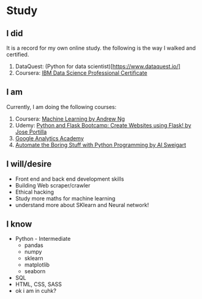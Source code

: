 # Study
## I did
It is a record for my own online study. the following is the way I walked and certified.
1. DataQuest: (Python for data scientist)[https://www.dataquest.io/]
2. Coursera: [IBM Data Science Professional Certificate](https://www.coursera.org/professional-certificates/ibm-data-science)

## I am
Currently, I am doing the following courses:
1. Coursera: [Machine Learning by Andrew Ng](https://www.coursera.org/learn/machine-learning)
2. Udemy: [Python and Flask Bootcamp: Create Websites using Flask! by Jose Portilla](https://www.udemy.com/user/joseportilla/)
3. [Google Analytics Academy](https://analytics.google.com/analytics/academy/)
4. [Automate the Boring Stuff with Python Programming by Al Sweigart](https://www.udemy.com/course/automate/)


## I will/desire
- Front end and back end development skills
- Building Web scraper/crawler
- Ethical hacking
- Study more maths for machine learning
- understand more about SKlearn and Neural network!


## I know
- Python - Intermediate
    - pandas
    - numpy
    - sklearn
    - matplotlib
    - seaborn
- SQL
- HTML, CSS, SASS
- ok i am in cuhk?
